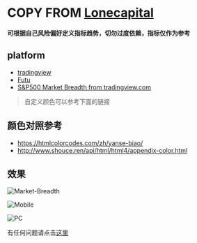 # COPY FROM [Lonecapital](https://lonecapital.com/investment/7938/#more-7938)

**可根据自己风险偏好定义指标趋势，切勿过度依赖，指标仅作为参考**

## platform
- [tradingview](/tradingview)
- [Futu](/futu)
- [S&P500 Market Breadth from tradingview.com](/Market-Breadth)

>自定义颜色可以参考下面的链接

## 颜色对照参考
- https://htmlcolorcodes.com/zh/yanse-biao/
- http://www.shouce.ren/api/html/html4/appendix-color.html

## 效果
![Market-Breadth](/Market-Breadth/market-tradingview.png)

![Mobile](/futu/Mobile.jpg)

![PC](/futu/PC.jpg)

 有任何问题请点击[这里](https://github.com/kentio/lonecapital-chart/issues/new)
 